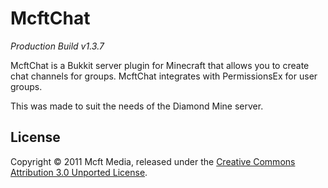 # McftChat
_Production Build v1.3.7_

McftChat is a Bukkit server plugin for Minecraft that allows you to create chat channels for groups. McftChat integrates with PermissionsEx for user groups.

This was made to suit the needs of the Diamond Mine server.

## License

Copyright &copy; 2011 Mcft Media, released under the [Creative Commons Attribution 3.0 Unported License](http://creativecommons.org/licenses/by/3.0/).